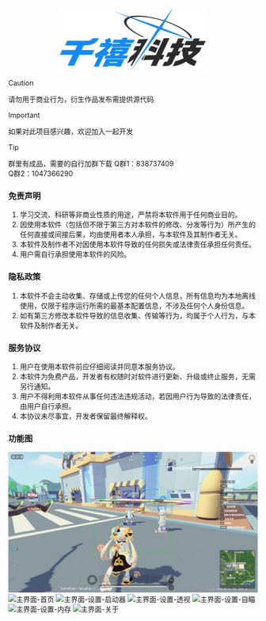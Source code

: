 <div  align="center">    
     <img src="./Image/logo.png" width = "301" height = "130" alt="图片名称" align=center />
</div>

> [!CAUTION]
> 请勿用于商业行为，衍生作品发布需提供源代码

> [!IMPORTANT]
> 如果对此项目感兴趣，欢迎加入一起开发

> [!TIP]
> 群里有成品，需要的自行加群下载
> Q群1：838737409 \
> Q群2：1047366290

### 免责声明
1. 学习交流、科研等非商业性质的用途，严禁将本软件用于任何商业目的。
2. 因使用本软件（包括但不限于第三方对本软件的修改、分发等行为）所产生的任何直接或间接后果，均由使用者本人承担，与本软件及其制作者无关。
3. 本软件及制作者不对因使用本软件导致的任何损失或法律责任承担任何责任。
4. 用户需自行承担使用本软件的风险。

### 隐私政策
1. 本软件不会主动收集、存储或上传您的任何个人信息，所有信息均为本地离线使用，仅限于程序运行所需的最基本配置信息，不涉及任何个人身份信息。
2. 如有第三方修改本软件导致的信息收集、传输等行为，均属于个人行为，与本软件及制作者无关。

### 服务协议
1. 用户在使用本软件前应仔细阅读并同意本服务协议。
2. 本软件为免费产品，开发者有权随时对软件进行更新、升级或终止服务，无需另行通知。
3. 用户不得利用本软件从事任何违法违规活动，若因用户行为导致的法律责任，由用户自行承担。
4. 本协议未尽事宜，开发者保留最终解释权。

### 功能图
![辅助](./Image/7.png "辅助")
![主界面-首页](./Image/1.png "主界面-首页")
![主界面-设置-启动器](./Image/2.png "主界面-设置-启动器")
![主界面-设置-透视](./Image/3.png "主界面-设置-透视")
![主界面-设置-自瞄](./Image/4.png "主界面-设置-自瞄")
![主界面-设置-内存](./Image/5.png "主界面-设置-内存")
![主界面-关于](./Image/6.png "主界面-关于")

